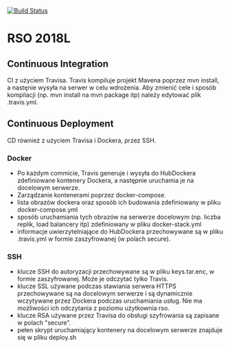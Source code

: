 [![Build Status](https://travis-ci.org/ArturB/RSO.svg?branch=master)](https://travis-ci.org/ArturB/RSO)

# RSO 2018L

## Continuous Integration
CI z użyciem Travisa. Travis kompiluje projekt Mavena poprzez mvn install, a nastęnie wysyła na serwer w celu wdrożenia. Aby zmienić cele i sposób kompilacji (np. mvn install na mvn package itp) należy edytować plik .travis.yml. 

## Continuous Deployment
CD również z użyciem Travisa i Dockera, przez SSH.

### Docker
 - Po każdym commicie, Travis generuje i wysyła do HubDockera zdefiniowane kontenery Dockera, a następnie uruchamia je na docelowym serwerze. 
 - Zarządzanie kontenerami poprzez docker-compose. 
 - lista obrazów dockera oraz sposób ich budowania zdefiniowany w pliku docker-compose.yml
 - sposób uruchamiania tych obrazów na serwerze docelowym (np. liczba replik, load balancery itp) zdefiniowany w pliku docker-stack.yml
 - informacje uwierzytelniające do HubDockera przechowywane są w pliku .travis.yml w formie zaszyfrowanej (w polach secure). 

### SSH
 - klucze SSH do autoryzacji przechowywane są w pliku keys.tar.enc, w formie zaszyfrowanej. Może je odczytać tylko Travis. 
 - klucze SSL używane podczas stawiania serwera HTTPS przechowywane są na docelowym serwerze i są dynamicznie wczytywane przez Dockera podczas uruchamiania usług. Nie ma możliwości ich odczytania z poziomu użytkownia rso. 
 - klucze RSA używane przez Travisa do obsługi szyfrowania są zapisane w polach "secure".
 - pełen skrypt uruchamiający kontenery na docelowym serwerze znajduje się w pliku deploy.sh
 

